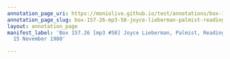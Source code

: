 ```yaml
---
annotation_page_uri: https://moniolivo.github.io/test/annotations/box-157-26-mp3-58-joyce-lieberman-palmist-reading-of-gloria-15-november-1980-canvas-1-travel-activism.json
annotation_page_slug: box-157-26-mp3-58-joyce-lieberman-palmist-reading-of-gloria-15-november-1980-canvas-1-travel-activism
layout: annotation_page
manifest_label: 'Box 157.26 [mp3 #58] Joyce Lieberman, Palmist, Reading of Gloria,
  15 November 1980'

---
```

